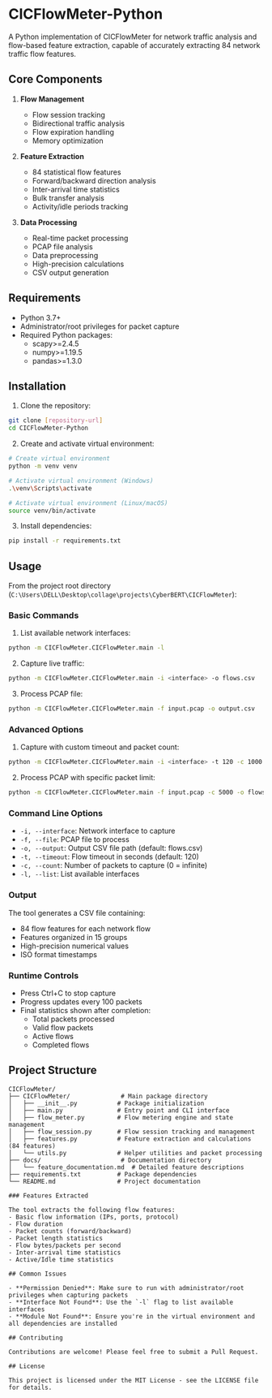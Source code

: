 # CICFlowMeter-Python

A Python implementation of CICFlowMeter for network traffic analysis and flow-based feature extraction, capable of accurately extracting 84 network traffic flow features.

## Core Components

1. **Flow Management**
   - Flow session tracking
   - Bidirectional traffic analysis 
   - Flow expiration handling
   - Memory optimization

2. **Feature Extraction**
   - 84 statistical flow features
   - Forward/backward direction analysis
   - Inter-arrival time statistics
   - Bulk transfer analysis
   - Activity/idle periods tracking

3. **Data Processing**
   - Real-time packet processing
   - PCAP file analysis
   - Data preprocessing
   - High-precision calculations
   - CSV output generation

## Requirements

- Python 3.7+
- Administrator/root privileges for packet capture
- Required Python packages:
  - scapy>=2.4.5
  - numpy>=1.19.5
  - pandas>=1.3.0

## Installation

1. Clone the repository:
```bash
git clone [repository-url]
cd CICFlowMeter-Python
```

2. Create and activate virtual environment:
```bash
# Create virtual environment
python -m venv venv

# Activate virtual environment (Windows)
.\venv\Scripts\activate

# Activate virtual environment (Linux/macOS)
source venv/bin/activate
```

3. Install dependencies:
```bash
pip install -r requirements.txt
```

## Usage

From the project root directory (`C:\Users\DELL\Desktop\collage\projects\CyberBERT\CICFlowMeter`):

### Basic Commands

1. List available network interfaces:
```bash
python -m CICFlowMeter.CICFlowMeter.main -l
```

2. Capture live traffic:
```bash
python -m CICFlowMeter.CICFlowMeter.main -i <interface> -o flows.csv
```

3. Process PCAP file:
```bash
python -m CICFlowMeter.CICFlowMeter.main -f input.pcap -o output.csv
```

### Advanced Options

1. Capture with custom timeout and packet count:
```bash
python -m CICFlowMeter.CICFlowMeter.main -i <interface> -t 120 -c 1000 -o flows.csv
```

2. Process PCAP with specific packet limit:
```bash
python -m CICFlowMeter.CICFlowMeter.main -f input.pcap -c 5000 -o flows.csv
```

### Command Line Options

- `-i, --interface`: Network interface to capture
- `-f, --file`: PCAP file to process
- `-o, --output`: Output CSV file path (default: flows.csv)
- `-t, --timeout`: Flow timeout in seconds (default: 120)
- `-c, --count`: Number of packets to capture (0 = infinite)
- `-l, --list`: List available interfaces

### Output

The tool generates a CSV file containing:
- 84 flow features for each network flow
- Features organized in 15 groups
- High-precision numerical values
- ISO format timestamps

### Runtime Controls

- Press Ctrl+C to stop capture
- Progress updates every 100 packets
- Final statistics shown after completion:
  - Total packets processed
  - Valid flow packets
  - Active flows
  - Completed flows

## Project Structure

```
CICFlowMeter/
├── CICFlowMeter/              # Main package directory
│   ├── __init__.py           # Package initialization
│   ├── main.py               # Entry point and CLI interface
│   ├── flow_meter.py         # Flow metering engine and state management
│   ├── flow_session.py       # Flow session tracking and management
│   ├── features.py           # Feature extraction and calculations (84 features)
│   └── utils.py              # Helper utilities and packet processing
├── docs/                      # Documentation directory
│   └── feature_documentation.md  # Detailed feature descriptions
├── requirements.txt          # Package dependencies
└── README.md                 # Project documentation

### Features Extracted

The tool extracts the following flow features:
- Basic flow information (IPs, ports, protocol)
- Flow duration
- Packet counts (forward/backward)
- Packet length statistics
- Flow bytes/packets per second
- Inter-arrival time statistics
- Active/Idle time statistics

## Common Issues

- **Permission Denied**: Make sure to run with administrator/root privileges when capturing packets
- **Interface Not Found**: Use the `-l` flag to list available interfaces
- **Module Not Found**: Ensure you're in the virtual environment and all dependencies are installed

## Contributing

Contributions are welcome! Please feel free to submit a Pull Request.

## License

This project is licensed under the MIT License - see the LICENSE file for details.
